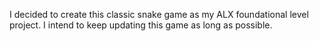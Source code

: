 I decided to create this classic snake game as my ALX foundational level project.
I intend to keep updating this game as long as possible.
